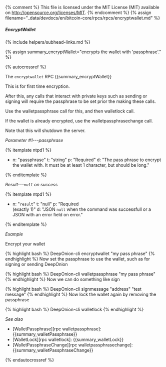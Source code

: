 {% comment %}
This file is licensed under the MIT License (MIT) available on
http://opensource.org/licenses/MIT.
{% endcomment %}
{% assign filename="_data/devdocs/en/bitcoin-core/rpcs/rpcs/encryptwallet.md" %}

##### EncryptWallet
{% include helpers/subhead-links.md %}

{% assign summary_encryptWallet="encrypts the wallet with 'passphrase'." %}

{% autocrossref %}

The `encryptwallet` RPC {{summary_encryptWallet}}

This is for first time encryption.

After this, any calls that interact with private keys such as sending or signing
will require the passphrase to be set prior the making these calls.

Use the walletpassphrase call for this, and then walletlock call.

If the wallet is already encrypted, use the walletpassphrasechange call.

Note that this will shutdown the server.

*Parameter #1---passphrase*

{% itemplate ntpd1 %}
- n: "passphrase"
  t: "string"
  p: "Required"
  d: "The pass phrase to encrypt the wallet with. It must be at least 1 character, but should be long."

{% enditemplate %}

*Result---`null` on success*

{% itemplate ntpd1 %}
- n: "`result`"
  t: "null"
  p: "Required<br>(exactly 1)"
  d: "JSON `null` when the command was successfull or a JSON with an error field on error."

{% enditemplate %}

*Example*

Encrypt your wallet

{% highlight bash %}
DeepOnion-cli encryptwallet "my pass phrase"
{% endhighlight %}
Now set the passphrase to use the wallet, such as for signing or sending DeepOnion

{% highlight bash %}
DeepOnion-cli walletpassphrase "my pass phrase"
{% endhighlight %}
Now we can do something like sign

{% highlight bash %}
DeepOnion-cli signmessage "address" "test message"
{% endhighlight %}
Now lock the wallet again by removing the passphrase

{% highlight bash %}
DeepOnion-cli walletlock
{% endhighlight %}

*See also*

* [WalletPassphrase][rpc walletpassphrase]: {{summary_walletPassphrase}}
* [WalletLock][rpc walletlock]: {{summary_walletLock}}
* [WalletPassphraseChange][rpc walletpassphrasechange]: {{summary_walletPassphraseChange}}

{% endautocrossref %}
